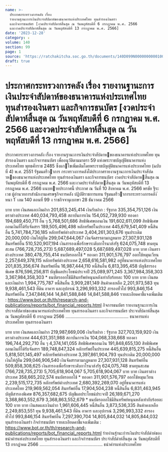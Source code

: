 ```yaml
---
name: >-
  ประกาศกระทรวงการคลัง เรื่อง
  รายงานฐานะการเงินประจำสัปดาห์ของธนาคารแห่งประเทศไทย ทุนสำรองเงินตรา
  และกิจการธนบัตร [งวดประจำสัปดาห์สิ้นสุด ณ วันพฤหัสบดีที่ 6 กรกฏาคม พ.ศ. 2566
  และงวดประจำสัปดาห์สิ้นสุด ณ วันพฤหัสบดีที่ 13 กรกฏาคม พ.ศ. 2566]
date: '2023-12-28'
category: ง
volume: 140
section: 99
page: 1
source: 'https://ratchakitcha.soc.go.th/documents/140D099N0000000000100.pdf'
draft: true
---
```


# ประกาศกระทรวงการคลัง เรื่อง รายงานฐานะการเงินประจำสัปดาห์ของธนาคารแห่งประเทศไทย ทุนสำรองเงินตรา และกิจการธนบัตร [งวดประจำสัปดาห์สิ้นสุด ณ วันพฤหัสบดีที่ 6 กรกฏาคม พ.ศ. 2566 และงวดประจำสัปดาห์สิ้นสุด ณ วันพฤหัสบดีที่ 13 กรกฏาคม พ.ศ. 2566]

ประกาศกระทรวงการคลัง เรื่อง รายงานฐานะการเงินประจําสัปดาหของธนาคารแห่งประเทศไทย ทุนสํารองเงินตรา และกิจการธนบัตร เพื่ออนุวัติตามมาตรา 59 แห่งพระราชบัญญัติธนาคารแห่งประเทศไทย พุทธศักราช 2485 ซึ่งแกไขเพิ่มเติมโดยพระราชบัญญัติธนาคารแห่งประเทศไทย (ฉบับที่ 4) พ.ศ. 2551 รัฐมนตรีวาการ กระทรวงการคลังได้ประกาศรายงานฐานะการเงินประจําสัปดาหของธนาคารแห่งประเทศไทย ทุนสํารองเงินตรา และกิจการธนบัตร งวดประจําสัปดาหสิ้นสุด ณ วันพฤหัสบดีที่ 6 กรกฎาคม พ.ศ. 2566 และงวดประจําสัปดาหสิ้นสุด ณ วันพฤหัสบดีที่ 13 กรกฎาคม พ.ศ. 2566 แนบทายประกาศนี้ ประกาศ ณ วันที่ 10 สิงหาคม พ.ศ. 2566 พรชัย ฐีระเวช ผู้อํานวยการสํานักงานเศรษฐกิจการคลัง ปฏิบัติราชการแทน รัฐมนตรีวาการกระทรวงการคลัง ้ หนา 1 ่ เลม 140 ตอนที่ 99 ง ราชกิจจานุเบกษา 28 ธันวาคม 2566

บาท บาท เงินสดและเงินฝาก 201,853,245,414 เงินรับฝาก : รัฐบาล 335,354,751,126 เงินตราต่างประเทศ 440,034,793,458 สถาบันการเงิน 154,052,739,930 ทองคา 194,689,450,711 อื่น ๆ 5,768,501,686 สิทธิพิเศษถอนเงิน 191,602,611,099 สิทธิพิเศษถอนเงินที่ได้รับจัดสรร 189,505,496,498 หลักทรัพย์ในประเทศ 445,679,541,409 หนี้สินอื่น 5,741,784,736,185 หลักทรัพย์ต่างประเทศ 3,404,261,303,676 ทุนประเดิม 20,000,000 เงินให้กู้ยืม 299,047,644,067 เงินจัดสรรตามกฎหมาย 27,307,931,128 สินทรัพย์อื่น 510,520,907,194 เงินสารองเพื่อรักษาระดับกาไรนาส่งรัฐ 624,075,748 ขาดทุนสะสม (766,728,735,273) 5,687,689,497,028 5,687,689,497,028 บาท บาท เงินตราต่างประเทศ 380,478,755,414 ธนบัตรออกใช้ * ทองคา 311,901,576,797 ออกใช้หมุนเวียน 2,257,649,378,115 หลักทรัพย์ต่างประเทศ 2,658,616,581,982 อยู่ที่ธนาคารแห่งประเทศไทย 201,835,356,674 สินทรัพย์อื่น 16,987,444,110 หนี้สินอื่น 6,813,395,458 บัญชีสารองพิเศษ 876,596,256,811 บัญชีผลประโยชน์ประจาปี 25,089,971,245 3,367,984,358,303 3,367,984,358,303 * ธนบัตรออกใช้มีสินทรัพย์หนุนหลังเท่ากับร้อยละ 100 บาท บาท เงินสดและเงินฝาก 1,994,775,787 หนี้สินอื่น 3,909,281,149 สินค้าคงเหลือ 2,201,973,583 ทุน 9,938,461,543 ที่ดิน อาคาร และอุปกรณ์ 3,296,993,332 สารองทั่วไป 993,846,154 สินทรัพย์อื่น 7,347,846,144 14,841,588,846 14,841,588,846 รายละเอียดคาชี้แจงเพิ่มเติม : https://www.bot.or.th/th/research-and-publications/reports/bot_financial_reports.html กิจการธนบัตร รายงานฐานะการเงินประจาสัปดาห์ของธนาคารแห่งประเทศไทย ทุนสารองเงินตรา และกิจการธนบัตร ประจาสัปดาห์สิ้นสุด ณ วันพฤหัสบดีที่ 6 กรกฎาคม 2566 .................................................. ธนาคารแห่งประเทศไทย ทุนสารองเงินตรา

บาท บาท เงินสดและเงินฝาก 219,987,669,006 เงินรับฝาก : รัฐบาล 327,703,159,920 เงินตราต่างประเทศ 444,631,351,988 สถาบันการเงิน 104,068,338,668 ทองคา 196,744,292,710 อื่น ๆ 4,374,141,055 สิทธิพิเศษถอนเงิน 191,848,655,130 สิทธิพิเศษถอนเงินที่ได้รับจัดสรร 189,748,847,324 หลักทรัพย์ในประเทศ 445,639,815,275 หนี้สินอื่น 5,818,501,145,497 หลักทรัพย์ต่างประเทศ 3,397,861,904,793 ทุนประเดิม 20,000,000 เงินให้กู้ยืม 299,046,906,540 เงินจัดสรรตามกฎหมาย 27,307,931,128 สินทรัพย์อื่น 509,858,308,625 เงินสารองเพื่อรักษาระดับกาไรนาส่งรัฐ 624,075,748 ขาดทุนสะสม (766,728,735,273) 5,705,618,904,067 5,705,618,904,067 บาท บาท เงินตราต่างประเทศ 358,665,202,574 ธนบัตรออกใช้ * ทองคา 311,901,576,797 ออกใช้หมุนเวียน 2,239,515,172,735 หลักทรัพย์ต่างประเทศ 2,680,392,269,070 อยู่ที่ธนาคารแห่งประเทศไทย 219,969,562,054 สินทรัพย์อื่น 17,904,504,238 หนี้สินอื่น 6,831,463,945 บัญชีสารองพิเศษ 876,357,682,675 บัญชีผลประโยชน์ประจาปี 26,189,671,270 3,368,863,552,679 3,368,863,552,679 * ธนบัตรออกใช้มีสินทรัพย์หนุนหลังเท่ากับร้อยละ 100 บาท บาท เงินสดและเงินฝาก 1,961,606,445 หนี้สินอื่น 3,873,536,335 สินค้าคงเหลือ 2,249,853,551 ทุน 9,938,461,543 ที่ดิน อาคาร และอุปกรณ์ 3,296,993,332 สารองทั่วไป 993,846,154 สินทรัพย์อื่น 7,297,390,704 14,805,844,032 14,805,844,032 ทุนสํารองเงินตรํา กิจกํารธนบัตร รายละเอียดคาชี้แจงเพิ่มเติม : https://www.bot.or.th/th/research-and-publications/reports/bot_financial_reports.html รํายงํานฐํานะกํารเงินประจําสัปดําห์ของธนําคํารแห่งประเทศไทย ทุนสํารองเงินตรํา และกิจกํารธนบัตร ประจําสัปดําห์สิ้นสุด ณ วันพฤหัสบดีที่ 13 กรกฎําคม 2566 .................................................. ธนําคํารแห่งประเทศไทย
